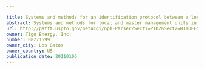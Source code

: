 ```yaml
---

title: Systems and methods for an identification protocol between a local controller and a master controller in a photovoltaic power generation system
abstract: Systems and methods for local and master management units in a photovoltaic energy system. In one embodiment, a method implemented in a computer system includes sending a first identification code from a local management unit to a master management unit. The first identification code is associated with the first local management unit, and the local management unit controls a solar module. An authentication of the first identification code is received from the master management unit. In response to receiving the authentication, active operation of the local management unit is continued (e.g., for a set time period).
url: http://patft.uspto.gov/netacgi/nph-Parser?Sect1=PTO2&Sect2=HITOFF&p=1&u=%2Fnetahtml%2FPTO%2Fsearch-adv.htm&r=1&f=G&l=50&d=PALL&S1=08271599&OS=08271599&RS=08271599
owner: Tigo Energy, Inc.
number: 08271599
owner_city: Los Gatos
owner_country: US
publication_date: 20110106
---
```


